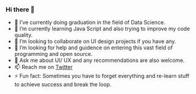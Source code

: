 ### Hi there 👋
- 🔭 I’ve currently doing graduation in the field of Data Science.
- 🌱 I’m currently learning Java Script and also trying to improve my code quality.
- 👯 I’m looking to collaborate on UI design projects if you have any.
- 🤔 I’m looking for help and guidence on entering this vast field of programming and open source.
- 💬 Ask me about UI/ UX and any recommendations are also welcome.
- 📫 Reach me on [Twitter](https://twitter.com/NishaantKrSingh)
- ⚡ Fun fact: Sometimes you have to forget everything and re-learn stuff to achieve success and break the loop.

